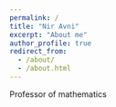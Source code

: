```yaml
---
permalink: /
title: "Nir Avni"
excerpt: "About me"
author_profile: true
redirect_from:
  - /about/
  - /about.html
---
```


Professor of mathematics
